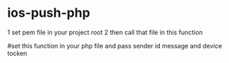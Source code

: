 # ios-push-php

1 set pem file  in your project root
2 then call that file in this function 

#set this function in your php file and pass sender id message and device tocken

